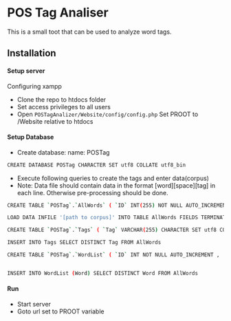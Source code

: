 # POS Tag Analiser
This is a small toot that can be used to analyze word tags.
## Installation
#### Setup server

Configuring xampp 
   * Clone the repo to htdocs folder
   * Set access privileges to all users 
   * Open
    ```
            POSTagAnalizer/Website/config/config.php
    ```
        Set PROOT to /Website relative to htdocs

#### Setup  Database

* Create database:
	name: POSTag
	
```sh
CREATE DATABASE POSTag CHARACTER SET utf8 COLLATE utf8_bin
```
* Execute following queries to create the tags and enter data(corpus)
* Note: Data file should contain data in the format [word][space][tag] in each line. Otherwise pre-processing should be done.
```sh
CREATE TABLE `POSTag`.`AllWords` ( `ID` INT(255) NOT NULL AUTO_INCREMENT , `Word` VARCHAR(255) CHARACTER SET utf8 COLLATE utf8_bin NOT NULL , `Tag` VARCHAR(255) CHARACTER SET utf8 COLLATE utf8_bin NOT NULL , PRIMARY KEY (`ID`)) ENGINE = InnoDB;

LOAD DATA INFILE '[path to corpus]' INTO TABLE AllWords FIELDS TERMINATED BY ' ' LINES TERMINATED BY '\n' (Word,Tag)

CREATE TABLE `POSTag`.`Tags` ( `Tag` VARCHAR(255) CHARACTER SET utf8 COLLATE utf8_bin NOT NULL ,    PRIMARY KEY  (`Tag`)) ENGINE = InnoDB;

INSERT INTO Tags SELECT DISTINCT Tag FROM AllWords

CREATE TABLE `POSTag`.`WordList` ( `ID` INT NOT NULL AUTO_INCREMENT ,  `Word` VARCHAR(255) CHARACTER SET utf8 COLLATE utf8_bin NOT NULL ,    PRIMARY KEY  (`ID`)) ENGINE = InnoDB;


INSERT INTO WordList (Word) SELECT DISTINCT Word FROM AllWords

```

#### Run

* Start server
* Goto url set to PROOT variable
